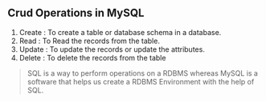 ## Crud Operations in MySQL
1. Create : To create a table or database schema in a database.
2. Read : To Read the records from the table.
3. Update : To update the records or update the attributes.
4. Delete : To delete the records from the table

> SQL is a way to perform operations on a RDBMS whereas MySQL is a software that helps us create a RDBMS Environment with the help of SQL.